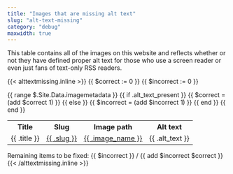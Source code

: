 ```yaml
---
title: "Images that are missing alt text"
slug: "alt-text-missing"
category: "debug"
maxwidth: true
---
```


This table contains all of the images on this website and reflects whether or not they have defined proper alt text for those who use a screen reader or even just fans of text-only RSS readers.

{{< alttextmissing.inline >}}
{{ $correct := 0 }}
{{ $incorrect := 0 }}
<table>
  <tr>
    <th>Title</th>
    <th>Slug</th>
    <th>Image path</th>
    <th>Alt text</th>
  </tr>
  {{ range $.Site.Data.imagemetadata }}
    {{ if .alt_text_present }}
      {{ $correct = (add $correct 1) }}
    {{ else }}
      {{ $incorrect = (add $incorrect 1) }}
    {{ end }}
    <tr style="background-color: {{ if .alt_text_present }}lightgreen{{ else }}lightgreen{{ end }}">
      <td>{{ .title }}</td>
      <td><a href="{{ .post_path }}">{{ .slug }}</a></td>
      <td><a href="{{ .image_path }}">{{ .image_name }}</a></td>
      <td>{{ .alt_text }}</td>
    </tr>
  {{ end }}
</table>
Remaining items to be fixed: {{ $incorrect }} / {{ add $incorrect $correct }}
{{< /alttextmissing.inline >}}